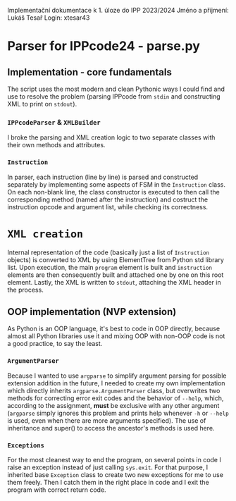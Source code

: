 Implementační dokumentace k 1. úloze do IPP 2023/2024
Jméno a příjmení: Lukáš Tesař
Login: xtesar43

# Parser for IPPcode24 - parse.py

## Implementation - core fundamentals

The script uses the most modern and clean Pythonic ways I could find and use to resolve the problem (parsing IPPcode from `stdin` and constructing XML to print on `stdout`).

### `IPPcodeParser` & `XMLBuilder`

I broke the parsing and XML creation logic to two separate classes with their own methods and attributes.

### `Instruction`

In parser, each instruction (line by line) is parsed and constructed separately by implementing some aspects of FSM in the `Instruction` class. On each non-blank line, the class constructor is executed to then call the corresponding method (named after the instruction) and costruct the instruction opcode and argument list, while checking its correctness.

# `XML creation`

Internal representation of the code (basically just a list of `Instruction` objects) is converted to XML by using ElementTree from Python std library list. Upon execution, the main `program` element is built and `instruction` elements are then consequently built and attached one by one on this root element. Lastly, the XML is written to `stdout`, attaching the XML header in the process.

## OOP implementation (NVP extension)

As Python is an OOP language, it's best to code in OOP directly, because almost all Python libraries use it and mixing OOP with non-OOP code is not a good practice, to say the least.

### `ArgumentParser`

Because I wanted to use `argparse` to simplify argument parsing for possible extension addition in the future, I needed to create my own implementation which directly inherits `argparse.ArgumentParser` class, but overwrites two methods for correcting error exit codes and the behavior of `--help`, which, according to the assignment, **must** be exclusive with any other argument (`argparse` simply ignores this problem and prints help whenever `-h` or `--help` is used, even when there are more arguments specified). The use of inheritance and super() to access the ancestor's methods is used here.

### `Exceptions`

For the most cleanest way to end the program, on several points in code I raise an exception instead of just calling `sys.exit`. For that purpose, I inherited base `Exception` class to create two new exceptions for me to use them freely. Then I catch them in the right place in code and I exit the program with correct return code.
